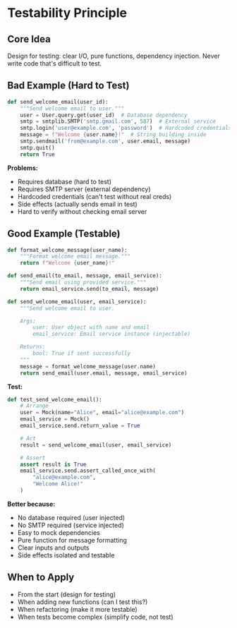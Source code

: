 # Testability Principle

## Core Idea
Design for testing: clear I/O, pure functions, dependency injection. Never write code that's difficult to test.

## Bad Example (Hard to Test)

```python
def send_welcome_email(user_id):
    """Send welcome email to user."""
    user = User.query.get(user_id)  # Database dependency
    smtp = smtplib.SMTP('smtp.gmail.com', 587)  # External service
    smtp.login('user@example.com', 'password')  # Hardcoded credentials
    message = f"Welcome {user.name}!"  # String building inside
    smtp.sendmail('from@example.com', user.email, message)
    smtp.quit()
    return True
```

**Problems:**
- Requires database (hard to test)
- Requires SMTP server (external dependency)
- Hardcoded credentials (can't test without real creds)
- Side effects (actually sends email in test)
- Hard to verify without checking email server

## Good Example (Testable)

```python
def format_welcome_message(user_name):
    """Format welcome email message."""
    return f"Welcome {user_name}!"

def send_email(to_email, message, email_service):
    """Send email using provided service."""
    return email_service.send(to_email, message)

def send_welcome_email(user, email_service):
    """Send welcome email to user.

    Args:
        user: User object with name and email
        email_service: Email service instance (injectable)

    Returns:
        bool: True if sent successfully
    """
    message = format_welcome_message(user.name)
    return send_email(user.email, message, email_service)
```

**Test:**
```python
def test_send_welcome_email():
    # Arrange
    user = Mock(name="Alice", email="alice@example.com")
    email_service = Mock()
    email_service.send.return_value = True

    # Act
    result = send_welcome_email(user, email_service)

    # Assert
    assert result is True
    email_service.send.assert_called_once_with(
        "alice@example.com",
        "Welcome Alice!"
    )
```

**Better because:**
- No database required (user injected)
- No SMTP required (service injected)
- Easy to mock dependencies
- Pure function for message formatting
- Clear inputs and outputs
- Side effects isolated and testable

## When to Apply

- From the start (design for testing)
- When adding new functions (can I test this?)
- When refactoring (make it more testable)
- When tests become complex (simplify code, not test)
